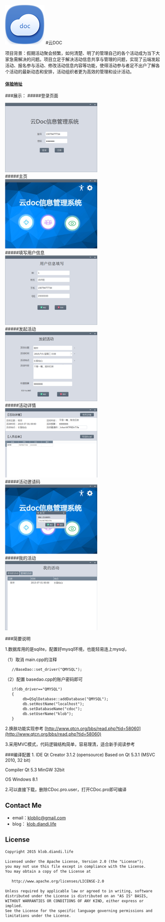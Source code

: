 ![CDoc](screenshots/icon.png)
#云DOC 

项目背景：假期活动聚会频繁，如何清楚、明了的管理自己的各个活动成为当下大家急需解决的问题。项目立足于解决活动信息共享与管理的问题，实现了云端发起活动、报名参与活动、修改活动信息内容等功能，使得活动参与者足不出户了解各个活动的最新动态和安排，活动组织者更为高效的管理和设计活动。

#### [体验地址](http://7xlkp1.dl1.z0.glb.clouddn.com/CDoc.exe)

###展示：
#####登录页面
<div><img src='screenshots/0.jpg' width="300px"/></div>
#####主页
<div><img src='screenshots/1.jpg' width="300px"/></div>
#####填写用户信息
<div><img src='screenshots/2.jpg' width="300px"/></div>
#####发起活动
<div><img src='screenshots/3.jpg' width="300px"/></div>
#####活动详情
<div><img src='screenshots/4.jpg' width="300px"/></div>
#####活动邀请码
<div><img src='screenshots/5.jpg' width="300px"/></div>
#####我的活动
<div><img src='screenshots/6.jpg' width="300px"/></div>

###简要说明

1.数据库用的是sqlite，配置好mysql环境，也能轻易连上mysql，

（1）取消 main.cpp的注释

       //BaseDao::set_driver("QMYSQL");


（2）配置 basedao.cpp的账户密码即可

       if(db_driver=="QMYSQL")
       {
            db=QSqlDatabase::addDatabase("QMYSQL");
            db.setHostName("localhost");
            db.setDatabaseName("cdoc");
            db.setUserName("klob");
       }
2.换肤功能实现参考  [http://www.qtcn.org/bbs/read.php?tid=58060](http://www.qtcn.org/bbs/read.php?tid=58060)

3.采用MVC模式，代码逻辑结构简单，容易理清，适合新手阅读参考

###编译配置
1. 
IDE        Qt Creator 3.1.2 (opensource)  Based on Qt 5.3.1 (MSVC 2010, 32 bit)

Compiler   Qt 5.3 MinGW 32bit

OS         Windows 8.1

2.可以直接下载，删除CDoc.pro.user，打开CDoc.pro即可编译


## Contact Me
*	email：kloblic@gmail.com
*	blog：  [klob.diandi.life](http://klob.diandi.life)

## License

    Copyright 2015 klob.diandi.life

    Licensed under the Apache License, Version 2.0 (the "License");
    you may not use this file except in compliance with the License.
    You may obtain a copy of the License at

       http://www.apache.org/licenses/LICENSE-2.0

    Unless required by applicable law or agreed to in writing, software
    distributed under the License is distributed on an "AS IS" BASIS,
    WITHOUT WARRANTIES OR CONDITIONS OF ANY KIND, either express or implied.
    See the License for the specific language governing permissions and
    limitations under the License.
